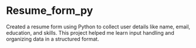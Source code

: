 # Resume_form_py
Created a resume form using Python to collect user details like name, email, education, and skills. This project helped me learn input handling and organizing data in a structured format.
